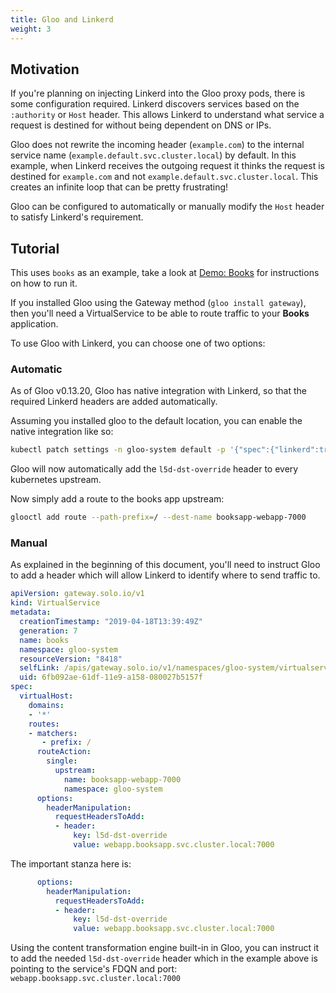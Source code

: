 ```yaml
---
title: Gloo and Linkerd
weight: 3
---
```


## Motivation

If you're planning on injecting Linkerd into the Gloo proxy pods, there is some configuration required. Linkerd discovers services based on the
`:authority` or `Host` header. This allows Linkerd to understand what service a
request is destined for without being dependent on DNS or IPs.

Gloo does not rewrite the
incoming header (`example.com`) to the internal service name
(`example.default.svc.cluster.local`) by default. In this example, when Linkerd
receives the outgoing request it thinks the request is destined for
`example.com` and not `example.default.svc.cluster.local`. This creates an
infinite loop that can be pretty frustrating!

Gloo can be configured to automatically or manually modify the `Host` header to satisfy Linkerd's requirement. 

## Tutorial

This uses `books` as an example, take a look at
[Demo: Books](https://linkerd.io/2/tasks/books/) for instructions on how to run it.

If you installed Gloo using the Gateway method (`gloo install gateway`), then
you'll need a VirtualService to be able to route traffic to your **Books**
application.

To use Gloo with Linkerd, you can choose one of two options:

### Automatic

As of Gloo v0.13.20, Gloo has native integration with Linkerd, so that the
required Linkerd headers are added automatically.

Assuming you installed gloo to the default location, you can enable the native
integration like so:

```bash
kubectl patch settings -n gloo-system default -p '{"spec":{"linkerd":true}}' --type=merge
```

Gloo will now automatically add the `l5d-dst-override` header to every
kubernetes upstream.

Now simply add a route to the books app upstream:

```bash
glooctl add route --path-prefix=/ --dest-name booksapp-webapp-7000
```

### Manual

As explained in the beginning of this document, you'll need to instruct Gloo to
add a header which will allow Linkerd to identify where to send traffic to.

```yaml
apiVersion: gateway.solo.io/v1
kind: VirtualService
metadata:
  creationTimestamp: "2019-04-18T13:39:49Z"
  generation: 7
  name: books
  namespace: gloo-system
  resourceVersion: "8418"
  selfLink: /apis/gateway.solo.io/v1/namespaces/gloo-system/virtualservices/books
  uid: 6fb092ae-61df-11e9-a158-080027b5157f
spec:
  virtualHost:
    domains:
    - '*'
    routes:
    - matchers:
       - prefix: /
      routeAction:
        single:
          upstream:
            name: booksapp-webapp-7000
            namespace: gloo-system
      options:
        headerManipulation:
          requestHeadersToAdd:
          - header:
              key: l5d-dst-override
              value: webapp.booksapp.svc.cluster.local:7000
```

The important stanza here is:

```yaml
      options:
        headerManipulation:
          requestHeadersToAdd:
          - header:
              key: l5d-dst-override
              value: webapp.booksapp.svc.cluster.local:7000
```

Using the content transformation engine built-in in Gloo, you can instruct it to
add the needed `l5d-dst-override` header which in the example above is pointing
to the service's FDQN and port: `webapp.booksapp.svc.cluster.local:7000`

